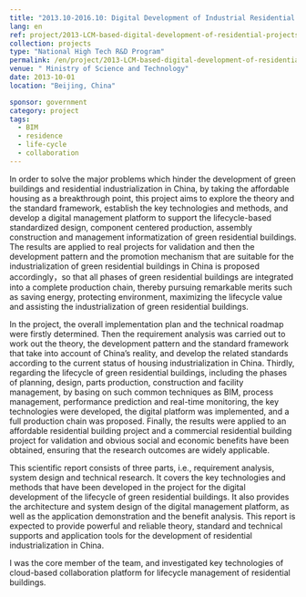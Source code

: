 ```yaml
---
title: "2013.10-2016.10: Digital Development of Industrial Residential Projects based on Lifecycle Mangement Ministry of Science and Technology"
lang: en
ref: project/2013-LCM-based-digital-development-of-residential-projects
collection: projects
type: "National High Tech R&D Program"
permalink: /en/project/2013-LCM-based-digital-development-of-residential-projects
venue: " Ministry of Science and Technology"
date: 2013-10-01
location: "Beijing, China"

sponsor: government
category: project
tags: 
  - BIM
  - residence
  - life-cycle
  - collaboration
---
```


In order to solve the major problems which hinder the development of green buildings and residential industrialization in China, by taking the affordable housing as a breakthrough point, this project aims to explore the theory and the standard framework, establish the key technologies and methods, and develop a digital management platform to support the lifecycle-based standardized design, component centered production, assembly construction and management informatization of green residential buildings. The results are applied to real projects for validation and then the development pattern and the promotion mechanism that are suitable for the industrialization of green residential buildings in China is proposed accordingly，so that all phases of green residential buildings are integrated into a complete production chain, thereby pursuing remarkable merits such as saving energy, protecting environment, maximizing the lifecycle value and assisting the industrialization of green residential buildings.

In the project, the overall implementation plan and the technical roadmap were firstly determined. Then the requirement analysis was carried out to work out the theory, the development pattern and the standard framework that take into account of China’s reality, and develop the related standards according to the current status of housing industrialization in China. Thirdly, regarding the lifecycle of green residential buildings, including the phases of planning, design, parts production, construction and facility management, by basing on such common techniques as BIM, process management, performance prediction and real-time monitoring, the key technologies were developed, the digital platform was implemented, and a full production chain was proposed. Finally, the results were applied to an affordable residential building project and a commercial residential building project for validation and obvious social and economic benefits have been obtained, ensuring that the research outcomes are widely applicable.

This scientific report consists of three parts, i.e., requirement analysis, system design and technical research. It covers the key technologies and methods that have been developed in the project for the digital development of the lifecycle of green residential buildings. It also provides the architecture and system design of the digital management platform, as well as the application demonstration and the benefit analysis. This report is expected to provide powerful and reliable theory, standard and technical supports and application tools for the development of residential industrialization in China.

I was the core member of the team, and investigated key technologies of cloud-based collaboration platform for lifecycle management of residential buildings.